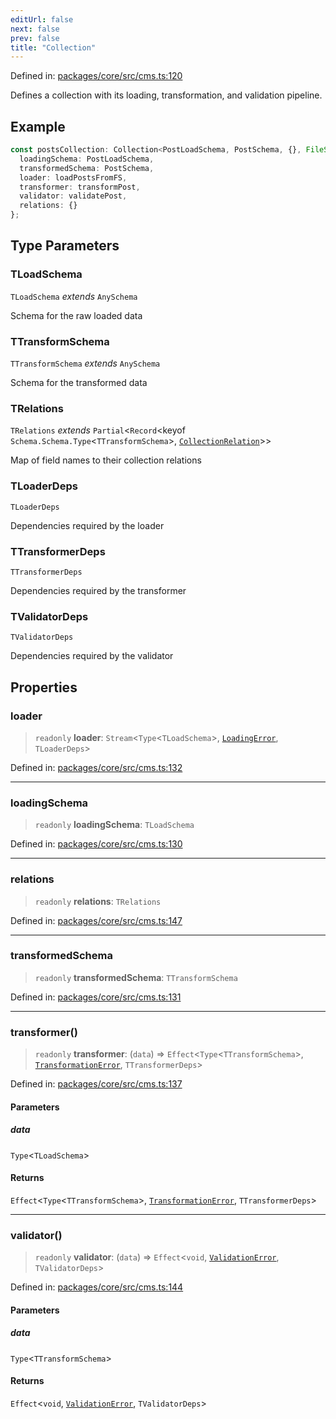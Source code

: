 ```yaml
---
editUrl: false
next: false
prev: false
title: "Collection"
---
```


Defined in: [packages/core/src/cms.ts:120](https://github.com/bitswired/foldcms/blob/e40d0cf35579f8d8914becd5acbabb5d0cdf8620/packages/core/src/cms.ts#L120)

Defines a collection with its loading, transformation, and validation pipeline.

## Example

```typescript
const postsCollection: Collection<PostLoadSchema, PostSchema, {}, FileSystem> = {
  loadingSchema: PostLoadSchema,
  transformedSchema: PostSchema,
  loader: loadPostsFromFS,
  transformer: transformPost,
  validator: validatePost,
  relations: {}
};
```

## Type Parameters

### TLoadSchema

`TLoadSchema` *extends* `AnySchema`

Schema for the raw loaded data

### TTransformSchema

`TTransformSchema` *extends* `AnySchema`

Schema for the transformed data

### TRelations

`TRelations` *extends* `Partial`\<`Record`\<keyof `Schema.Schema.Type`\<`TTransformSchema`\>, [`CollectionRelation`](/api/cms/type-aliases/collectionrelation/)\>\>

Map of field names to their collection relations

### TLoaderDeps

`TLoaderDeps`

Dependencies required by the loader

### TTransformerDeps

`TTransformerDeps`

Dependencies required by the transformer

### TValidatorDeps

`TValidatorDeps`

Dependencies required by the validator

## Properties

### loader

> `readonly` **loader**: `Stream`\<`Type`\<`TLoadSchema`\>, [`LoadingError`](/api/cms/classes/loadingerror/), `TLoaderDeps`\>

Defined in: [packages/core/src/cms.ts:132](https://github.com/bitswired/foldcms/blob/e40d0cf35579f8d8914becd5acbabb5d0cdf8620/packages/core/src/cms.ts#L132)

***

### loadingSchema

> `readonly` **loadingSchema**: `TLoadSchema`

Defined in: [packages/core/src/cms.ts:130](https://github.com/bitswired/foldcms/blob/e40d0cf35579f8d8914becd5acbabb5d0cdf8620/packages/core/src/cms.ts#L130)

***

### relations

> `readonly` **relations**: `TRelations`

Defined in: [packages/core/src/cms.ts:147](https://github.com/bitswired/foldcms/blob/e40d0cf35579f8d8914becd5acbabb5d0cdf8620/packages/core/src/cms.ts#L147)

***

### transformedSchema

> `readonly` **transformedSchema**: `TTransformSchema`

Defined in: [packages/core/src/cms.ts:131](https://github.com/bitswired/foldcms/blob/e40d0cf35579f8d8914becd5acbabb5d0cdf8620/packages/core/src/cms.ts#L131)

***

### transformer()

> `readonly` **transformer**: (`data`) => `Effect`\<`Type`\<`TTransformSchema`\>, [`TransformationError`](/api/cms/classes/transformationerror/), `TTransformerDeps`\>

Defined in: [packages/core/src/cms.ts:137](https://github.com/bitswired/foldcms/blob/e40d0cf35579f8d8914becd5acbabb5d0cdf8620/packages/core/src/cms.ts#L137)

#### Parameters

##### data

`Type`\<`TLoadSchema`\>

#### Returns

`Effect`\<`Type`\<`TTransformSchema`\>, [`TransformationError`](/api/cms/classes/transformationerror/), `TTransformerDeps`\>

***

### validator()

> `readonly` **validator**: (`data`) => `Effect`\<`void`, [`ValidationError`](/api/cms/classes/validationerror/), `TValidatorDeps`\>

Defined in: [packages/core/src/cms.ts:144](https://github.com/bitswired/foldcms/blob/e40d0cf35579f8d8914becd5acbabb5d0cdf8620/packages/core/src/cms.ts#L144)

#### Parameters

##### data

`Type`\<`TTransformSchema`\>

#### Returns

`Effect`\<`void`, [`ValidationError`](/api/cms/classes/validationerror/), `TValidatorDeps`\>
